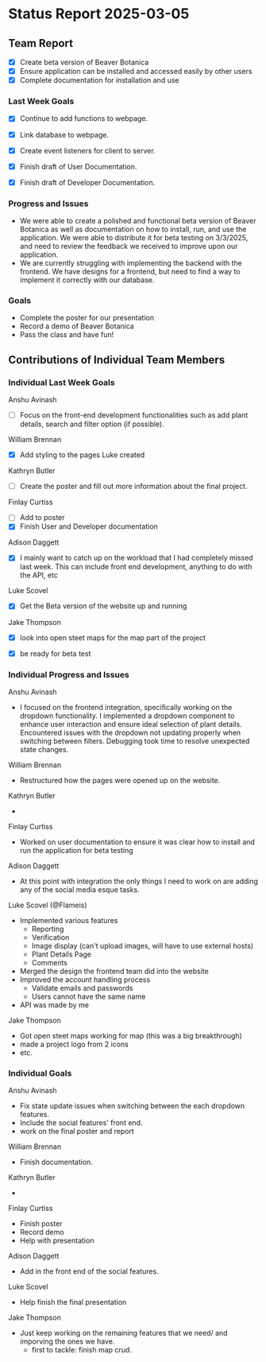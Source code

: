 # Status Report 2025-03-05

<!-- filename format is YYYYMMDD.md -->

<!-- Both sections should have the following three subsections. Each subsection is best organized as bullet points, though you can write a paragraph instead.   -->

## Team Report
<!-- status update for your TA, including an agenda for the project standup meeting -->
- [x] Create beta version of Beaver Botanica
- [x] Ensure application can be installed and accessed easily by other users
- [x] Complete documentation for installation and use 

### Last Week Goals
<!-- The first subsection is easy. It should be an exact copy of the third section from last week (i.e., goals from a week ago). It is empty for the first week -->

- [x] Continue to add functions to webpage.
- [x] Link database to webpage.
- [x] Create event listeners for client to server.
- [x] Finish draft of User Documentation.
- [x] Finish draft of Developer Documentation.


### Progress and Issues

<!-- The second subsection reports on progress and issues: what you did, what worked, what you learned, where you had trouble, and where you are stuck -->

- We were able to create a polished and functional beta version of Beaver Botanica as well as documentation on how to install, run, and use the application. We were able to distribute it for beta testing on 3/3/2025, and need to review the feedback we received to improve upon our application.
- We are currently struggling with implementing the backend with the frontend. We have designs for a frontend, but need to find a way to implement it correctly with our database. 

### Goals

<!-- The third subsection should outline your plans and goals for the following week. Each bullet point should include a measurable task and a time estimate. You may use nested bullet points for parts of a larger task. No bottom-level time estimate should be greater than 3 days. If a task would be larger, think about a logical way to break it down and to have insight into progress. If tasks from one week aren’t yet complete, they should roll over into tasks for the next week, with an updated estimate for time to completion.
For the weekly report, this third subsection should be higher-level and indicate who is responsible for what tasks. Also, it’s good to include longer-term goals in this list as well, to keep the bigger picture in mind and plan beyond just the next week.  -->

- Complete the poster for our presentation
- Record a demo of Beaver Botanica
- Pass the class and have fun!

## Contributions of Individual Team Members

### Individual Last Week Goals

<!-- The first subsection is easy. It should be an exact copy of the third section from last week (i.e., goals from a week ago). It is empty for the first week -->

Anshu Avinash

- [ ] Focus on the front-end development functionalities such as add plant details, search and filter option (if possible). 

William Brennan

- [x] Add styling to the pages Luke created

Kathryn Butler

- [ ] Create the poster and fill out more information about the final project.

Finlay Curtiss

- [ ] Add to poster
- [X] Finish User and Developer documentation

Adison Daggett

- [X] I mainly want to catch up on the workload that I had completely missed last week. This can include front end development, anything to do with the API, etc

Luke Scovel

- [X] Get the Beta version of the website up and running

Jake Thompson

- [X] look into open steet maps for the map part of the project
- [X] be ready for beta test


### Individual Progress and Issues

<!-- The second subsection reports on progress and issues: what you did, what worked, what you learned, where you had trouble, and where you are stuck -->

Anshu Avinash

-  I focused on the frontend integration, specifically working on the dropdown functionality. I implemented a dropdown component to enhance user interaction and ensure ideal selection of plant details. Encountered issues with the dropdown not updating properly when switching between filters. Debugging took time to resolve unexpected state changes.


William Brennan

- Restructured how the pages were opened up on the website.

Kathryn Butler

-

Finlay Curtiss

- Worked on user documentation to ensure it was clear how to install and run the application for beta testing

Adison Daggett

- At this point with integration the only things I need to work on are adding any of the social media esque tasks.

Luke Scovel (@Flameis)

- Implemented various features
  - Reporting
  - Verification
  - Image display (can't upload images, will have to use external hosts)
  - Plant Details Page
  - Comments
- Merged the design the frontend team did into the website
- Improved the account handling process
  - Validate emails and passwords
  - Users cannot have the same name
- API was made by me

Jake Thompson

- Got open steet maps working for map (this was a big breakthrough)
- made a project logo from 2 icons
- etc.

### Individual Goals

<!-- The third subsection should outline your plans and goals for the following week. Each bullet point should include a measurable task and a time estimate. You may use nested bullet points for parts of a larger task. No bottom-level time estimate should be greater than 3 days. If a task would be larger, think about a logical way to break it down and to have insight into progress. If tasks from one week aren’t yet complete, they should roll over into tasks for the next week, with an updated estimate for time to completion.
For the weekly report, this third subsection should be higher-level and indicate who is responsible for what tasks. Also, it’s good to include longer-term goals in this list as well, to keep the bigger picture in mind and plan beyond just the next week.  -->

Anshu Avinash

- Fix state update issues when switching between the each dropdown features.
- Include the social features' front end.
- work on the final poster and report 


William Brennan

- Finish documentation.

Kathryn Butler

-

Finlay Curtiss

- Finish poster
- Record demo
- Help with presentation

Adison Daggett

- Add in the front end of the social features.

Luke Scovel

- Help finish the final presentation

Jake Thompson

- Just keep working on the remaining features that we need/ and imporving the ones we have.
  - first to tackle: finish map crud.
